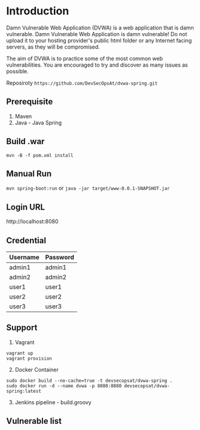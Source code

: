 # Introduction
Damn Vulnerable Web Application (DVWA) is a web application that is damn vulnerable. Damn Vulnerable Web Application is damn vulnerable! Do not upload it to your hosting provider's public html folder or any Internet facing servers, as they will be compromised.

The aim of DVWA is to practice some of the most common web vulnerabilities. You are encouraged to try and discover as many issues as possible.

Reposiroty
`https://github.com/DevSecOpsAt/dvwa-spring.git`

## Prerequisite
1. Maven
2. Java - Java Spring

## Build .war
`mvn -B -f pom.xml install`

## Manual Run
`mvn spring-boot:run`
or
`java -jar target/www-0.0.1-SNAPSHOT.jar`

## Login URL
http://localhost:8080

## Credential
| Username | Password |
| -- | -- |
| admin1 | admin1 |
| admin2 | admin2 |
| user1 | user1 |
| user2 | user2 |
| user3 | user3 |

## Support
1. Vagrant
```
vagrant up
vagrant provision
```
2. Docker Container
```
sudo docker build --no-cache=true -t devsecopsat/dvwa-spring .
sudo docker run -d --name dvwa -p 8080:8080 devsecopsat/dvwa-spring:latest
```
3. Jenkins pipeline - build.groovy

## Vulnerable list
